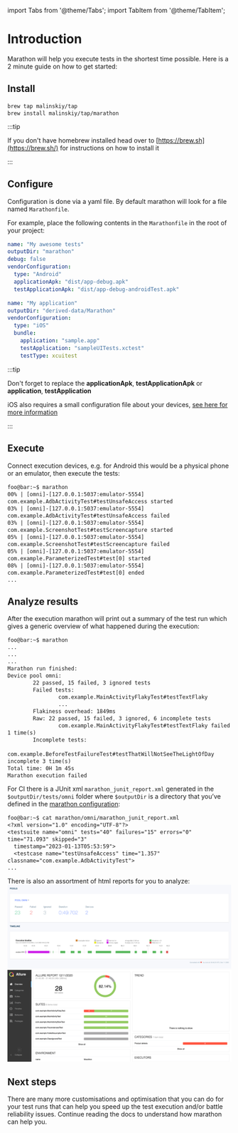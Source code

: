 import Tabs from '@theme/Tabs';
import TabItem from '@theme/TabItem';

# Introduction

Marathon will help you execute tests in the shortest time possible. Here is a 2 minute guide on how to get started:

## Install
```shell
brew tap malinskiy/tap
brew install malinskiy/tap/marathon
```

:::tip

If you don't have homebrew installed head over to [https://brew.sh](https://brew.sh/) for instructions on how to install it 

:::

## Configure
Configuration is done via a yaml file. By default marathon will look for a file named `Marathonfile`. 

For example, place the following contents in the `Marathonfile` in the root of your project:
<Tabs>
<TabItem value="Android" label="Android">

```yaml
name: "My awesome tests"
outputDir: "marathon"
debug: false
vendorConfiguration:
  type: "Android"
  applicationApk: "dist/app-debug.apk"
  testApplicationApk: "dist/app-debug-androidTest.apk"
```

</TabItem>
<TabItem value="iOS" label="iOS">

```yaml
name: "My application"
outputDir: "derived-data/Marathon"
vendorConfiguration:
  type: "iOS"
  bundle:
    application: "sample.app"
    testApplication: "sampleUITests.xctest"
    testType: xcuitest
```

</TabItem>
</Tabs>

:::tip

Don't forget to replace the **applicationApk**, **testApplicationApk** or **application**, **testApplication**

iOS also requires a small configuration file about your devices, [see here for more information][1]

:::

## Execute
Connect execution devices, e.g. for Android this would be a physical phone or an emulator, then execute the tests:

```shell-session
foo@bar:~$ marathon
00% | [omni]-[127.0.0.1:5037:emulator-5554] com.example.AdbActivityTest#testUnsafeAccess started
03% | [omni]-[127.0.0.1:5037:emulator-5554] com.example.AdbActivityTest#testUnsafeAccess failed
03% | [omni]-[127.0.0.1:5037:emulator-5554] com.example.ScreenshotTest#testScreencapture started
05% | [omni]-[127.0.0.1:5037:emulator-5554] com.example.ScreenshotTest#testScreencapture failed
05% | [omni]-[127.0.0.1:5037:emulator-5554] com.example.ParameterizedTest#test[0] started
08% | [omni]-[127.0.0.1:5037:emulator-5554] com.example.ParameterizedTest#test[0] ended
...
```

## Analyze results
After the execution marathon will print out a summary of the test run which gives a generic overview of what happened during the execution:
```shell-session
foo@bar:~$ marathon
...
...
...
Marathon run finished:
Device pool omni:
        22 passed, 15 failed, 3 ignored tests
        Failed tests:
                com.example.MainActivityFlakyTest#testTextFlaky
                ...
        Flakiness overhead: 1849ms
        Raw: 22 passed, 15 failed, 3 ignored, 6 incomplete tests
                com.example.MainActivityFlakyTest#testTextFlaky failed 1 time(s)
        Incomplete tests:
                com.example.BeforeTestFailureTest#testThatWillNotSeeTheLightOfDay incomplete 3 time(s)
Total time: 0H 1m 45s
Marathon execution failed
```

For CI there is a JUnit xml `marathon_junit_report.xml` generated in the ``$outputDir/tests/omni`` folder where ``$outputDir`` is a directory that you’ve defined in the [marathon configuration](intro/configure#output-directory):
```shell-session 
foo@bar:~$ cat marathon/omni/marathon_junit_report.xml
<?xml version="1.0" encoding="UTF-8"?>
<testsuite name="omni" tests="40" failures="15" errors="0" time="71.093" skipped="3"
  timestamp="2023-01-13T05:53:59">
  <testcase name="testUnsafeAccess" time="1.357" classname="com.example.AdbActivityTest">
...
```

There is also an assortment of html reports for you to analyze:
![html report](/img/screenshot-html-report-1.png)
![allure report](/img/screenshot-allure-report-1.png)

## Next steps
There are many more customisations and optimisation that you can do for your test runs that can help you speed up the test execution and/or battle reliability issues. Continue reading the docs to understand how marathon can help you. 

[1]: ios/workers.md
